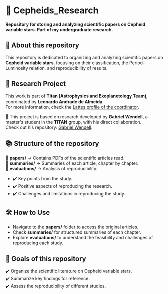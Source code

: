 # 📌 Cepheids_Research  
**Repository for storing and analyzing scientific papers on Cepheid variable stars. Part of my undergraduate research.**  

## 📄 About this repository  
This repository is dedicated to organizing and analyzing scientific papers on **Cepheid variable stars**, focusing on their classification, the Period-Luminosity relation, and reproducibility of results.  

## 📌 Research Project  

This work is part of **Titan (Astrophysics and Exoplanetology Team)**, coordinated by **Leonardo Andrade de Almeida**.  
For more information, check the [Lattes profile of the coordinator](http://lattes.cnpq.br/7812463045514059).  

🔗 This project is based on research developed by **Gabriel Wendell**, a master's student in the **TITAN** group, with his direct collaboration.  
Check out his repository: [Gabriel Wendell](https://github.com/GabrielWendell/Cepheids_Projects).  

## 📚 Structure of the repository  

📁 **papers/** → Contains PDFs of the scientific articles read.  
📁 **summaries/** → Summaries of each article, chapter by chapter.  
📁 **evaluations/** → Analysis of reproducibility:  
- ✔️ Key points from the study.  
- ✔️ Positive aspects of reproducing the research.  
- ✔️ Challenges and limitations in reproducing the study.  

## 🛠️ How to Use  
- Navigate to the **papers/** folder to access the original articles.  
- Check **summaries/** for structured summaries of each chapter.  
- Explore **evaluations/** to understand the feasibility and challenges of reproducing each study.  

## 📌 Goals of this repository  
✔️ Organize the scientific literature on Cepheid variable stars.  
✔️ Summarize key findings for reference.  
✔️ Assess the reproducibility of different studies.  
